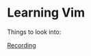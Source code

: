 # Learning Vim

Things to look into:

[Recording](https://stackoverflow.com/questions/1527784/what-is-vim-recording-and-how-can-it-be-disabled)
